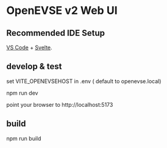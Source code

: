 # OpenEVSE v2 Web UI



## Recommended IDE Setup

[VS Code](https://code.visualstudio.com/) + [Svelte](https://marketplace.visualstudio.com/items?itemName=svelte.svelte-vscode).

## develop & test

set VITE_OPENEVSEHOST in .env ( default to openevse.local)

npm run dev

point your browser to http://localhost:5173

## build
npm run build 